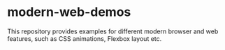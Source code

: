 # modern-web-demos
This repository provides examples for different modern browser and web features,
such as CSS animations, Flexbox layout etc. 
